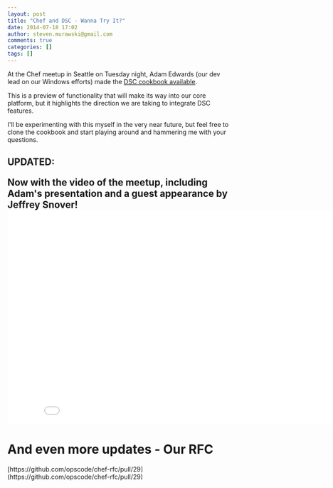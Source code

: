 ```yaml
---
layout: post
title: "Chef and DSC - Wanna Try It?"
date: 2014-07-18 17:02
author: steven.murawski@gmail.com
comments: true
categories: []
tags: []
---
```



At the Chef meetup in Seattle on Tuesday night, Adam Edwards (our dev lead on our Windows efforts) made the [DSC cookbook available](https://github.com/opscode-cookbooks/dsc). &nbsp;


This is a preview of functionality that will make its way into our core platform, but it highlights the direction we are taking to integrate DSC features.
<p id="yui_3_17_2_1_1405713687918_15317">I'll be experimenting with this myself in the very near future, but feel free to clone the cookbook and start playing around and hammering me with your questions.
<h2 id="yui_3_17_2_1_1405713687918_15527">UPDATED:&nbsp;

<p dir="ltr">Now with the video of the meetup, including Adam's presentation and a guest appearance by Jeffrey Snover!

 
   <iframe src="//www.youtube.com/embed/mXaAIawzNic?wmode=opaque&amp;enablejsapi=1" height="480" width="854" scrolling="no" frameborder="0" allowfullscreen="">
</iframe>
 


# And even more updates - Our RFC&nbsp;

<p dir="ltr">[https://github.com/opscode/chef-rfc/pull/29](https://github.com/opscode/chef-rfc/pull/29)
<p dir="ltr"> 

